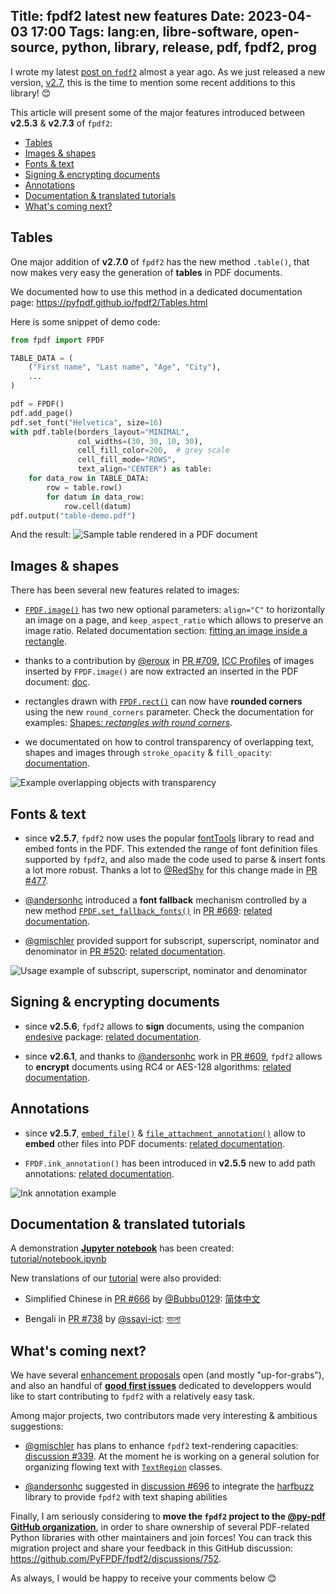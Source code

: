 Title: fpdf2 latest new features
Date: 2023-04-03 17:00
Tags: lang:en, libre-software, open-source, python, library, release, pdf, fpdf2, prog
---
I wrote my latest [post on `fpdf2`](tag/fpdf2.html) almost a year ago.
As we just released a new version, [v2.7](https://github.com/PyFPDF/fpdf2/blob/master/CHANGELOG.md),
this is the time to mention some recent additions to this library! 😊

This article will present some of the major features introduced between **v2.5.3** & **v2.7.3** of `fpdf2`:

- [Tables](#tables)
- [Images & shapes](#images--shapes)
- [Fonts & text](#fonts--text)
- [Signing & encrypting documents](#signing--encrypting-documents)
- [Annotations](#annotations)
- [Documentation & translated tutorials](#documentation--translated-tutorials)
- [What's coming next?](#whats-coming-next)

<!-- markdown-toc -i content/2023-04-02-fpdf2-latest-new-features.md -->
<!-- toc -->
<!-- tocstop -->

## Tables
One major addition of **v2.7.0** of `fpdf2` has the new method `.table()`,
that now makes very easy the generation of **tables** in PDF documents.

We documented how to use this method in a dedicated documentation page: <https://pyfpdf.github.io/fpdf2/Tables.html>

Here is some snippet of demo code:
```python
from fpdf import FPDF

TABLE_DATA = (
    ("First name", "Last name", "Age", "City"),
    ...
)

pdf = FPDF()
pdf.add_page()
pdf.set_font("Helvetica", size=16)
with pdf.table(borders_layout="MINIMAL",
               col_widths=(30, 30, 10, 30),
               cell_fill_color=200,  # grey scale
               cell_fill_mode="ROWS",
               text_align="CENTER") as table:
    for data_row in TABLE_DATA:
        row = table.row()
        for datum in data_row:
            row.cell(datum)
pdf.output("table-demo.pdf")
```
And the result:
![Sample table rendered in a PDF document](images/2023/04/table-demo.jpg)


## Images & shapes
There has been several new features related to images:

- [`FPDF.image()`](https://pyfpdf.github.io/fpdf2/fpdf/fpdf.html#fpdf.fpdf.FPDF.image)
  has two new optional parameters: `align="C"` to horizontally an image on a page,
  and `keep_aspect_ratio` which allows to preserve an image ratio.
  Related documentation section: [fitting an image inside a rectangle](https://pyfpdf.github.io/fpdf2/Images.html#fitting-an-image-inside-a-rectangle).

- thanks to a contribution by [@eroux](https://github.com/eroux) in [PR #709](https://github.com/PyFPDF/fpdf2/pull/709), [ICC Profiles](https://en.wikipedia.org/wiki/ICC_profile) of images inserted by `FPDF.image()` are now extracted an inserted in the PDF document: [doc](https://pyfpdf.github.io/fpdf2/Images.html#icc-profiles).

- rectangles drawn with [`FPDF.rect()`](https://pyfpdf.github.io/fpdf2/fpdf/fpdf.html#fpdf.fpdf.FPDF.rect) can now have **rounded corners** using the new `round_corners` parameter. Check the documentation for examples: [Shapes: _rectangles with round corners_](https://pyfpdf.github.io/fpdf2/Shapes.html#rectangle).

- we documentated on how to control transparency of overlapping text, shapes and images through `stroke_opacity` & `fill_opacity`: [documentation](https://pyfpdf.github.io/fpdf2/Transparency.html).

![Example overlapping objects with transparency](https://pyfpdf.github.io/fpdf2/transparency.png)


## Fonts & text
- since **v2.5.7**, `fpdf2` now uses the popular [fontTools](https://fonttools.readthedocs.io/en/latest/) library to read and embed fonts in the PDF. This extended the range of font definition files supported by `fpdf2`, and also made the code used to parse & insert fonts a lot more robust. Thanks a lot to [@RedShy](https://github.com/RedShy) for this change made in [PR #477](https://github.com/PyFPDF/fpdf2/pull/477).

- [@andersonhc](https://github.com/andersonhc) introduced a **font fallback** mechanism controlled by a new method [`FPDF.set_fallback_fonts()`](https://pyfpdf.github.io/fpdf2/fpdf/fpdf.html#fpdf.fpdf.FPDF.set_fallback_fonts) in [PR #669](https://github.com/PyFPDF/fpdf2/pull/669): [related documentation](https://pyfpdf.github.io/fpdf2/Unicode.html#fallback-fonts).

- [@gmischler](https://github.com/gmischler) provided support for subscript, superscript, nominator and denominator in [PR #520](https://github.com/PyFPDF/fpdf2/pull/520): [related documentation](https://pyfpdf.github.io/fpdf2/TextStyling.html#subscript-superscript-and-fractional-numbers).

![Usage example of subscript, superscript, nominator and denominator](https://pyfpdf.github.io/fpdf2/char_vpos.png)


## Signing & encrypting documents

- since **v2.5.6**, `fpdf2` allows to **sign** documents, using the companion [endesive](https://pypi.org/project/endesive/) package: [related documentation](https://pyfpdf.github.io/fpdf2/Signing.html).

- since **v2.6.1**, and thanks to [@andersonhc](https://github.com/andersonhc) work in [PR #609](https://github.com/PyFPDF/fpdf2/pull/609), `fpdf2` allows to **encrypt** documents using RC4 or AES-128 algorithms: [related documentation](https://pyfpdf.github.io/fpdf2/Encryption.html).


## Annotations
- since **v2.5.7**, [`embed_file()`](https://pyfpdf.github.io/fpdf2/fpdf/fpdf.html#fpdf.fpdf.FPDF.embed_file) & [`file_attachment_annotation()`](https://pyfpdf.github.io/fpdf2/fpdf/fpdf.html#fpdf.fpdf.FPDF.file_attachment_annotation) allow to **embed** other files into PDF documents: [related documentation](https://pyfpdf.github.io/fpdf2/FileAttachments.html).

- `FPDF.ink_annotation()` has been introduced in **v2.5.5** new to add path annotations: [related documentation](https://pyfpdf.github.io/fpdf2/Annotations.html#ink-annotations).

![Ink annotation example](https://pyfpdf.github.io/fpdf2/ink_annotation.png)


## Documentation & translated tutorials
A demonstration [**Jupyter notebook**](https://jupyter.org/) has been created: [tutorial/notebook.ipynb](https://github.com/PyFPDF/fpdf2/blob/master/tutorial/notebook.ipynb)

New translations of our [tutorial](https://pyfpdf.github.io/fpdf2/Tutorial.html) were also provided:

* Simplified Chinese in [PR #666](https://github.com/PyFPDF/fpdf2/pull/666) by [@Bubbu0129](https://github.com/Bubbu0129): [简体中文](https://pyfpdf.github.io/fpdf2/Tutorial-zh.html)

* Bengali in [PR #738](https://github.com/PyFPDF/fpdf2/pull/738) by [@ssavi-ict](https://github.com/ssavi-ict): [বাংলা](https://pyfpdf.github.io/fpdf2/Tutorial-bn.html)


## What's coming next?
We have several [enhancement proposals](https://github.com/PyFPDF/fpdf2/issues?q=is%3Aissue+is%3Aopen+label%3Aenhancement+) open (and mostly "up-for-grabs"),
and also an handful of [**good first issues**](https://github.com/PyFPDF/fpdf2/issues?q=is%3Aissue+is%3Aopen+label%3A%22good+first+issue%22) dedicated to developpers would like to start contributing to `fpdf2` with a relatively easy task.

Among major projects, two contributors made very interesting & ambitious suggestions:

* [@gmischler](https://github.com/gmischler) has plans to enhance `fpdf2` text-rendering capacities: [discussion #339](https://github.com/PyFPDF/fpdf2/discussions/339). At the moment he is working on a general solution for organizing flowing text with [`TextRegion`](https://github.com/gmischler/fpdf2/tree/TextRegion) classes.

* [@andersonhc](https://github.com/andersonhc) suggested in [discussion #696](https://github.com/PyFPDF/fpdf2/discussions/696) to integrate the [harfbuzz](https://harfbuzz.github.io/) library to provide `fpdf2` with text shaping abilities

Finally, I am seriously considering to **move the `fpdf2` project to the [@py-pdf GitHub organization](https://github.com/py-pdf)**, in order to share ownership of several PDF-related Python libraries with other maintainers and join forces!
You can track this migration project and share your feedback in this GitHub discussion:
<https://github.com/PyFPDF/fpdf2/discussions/752>.

As always, I would be happy to receive your comments below 😊

<!-- Com' :
* [x] https://news.ycombinator.com/item?id=35424491
* [x] https://www.reddit.com/r/Python/comments/12amq5d/fpdf2_latest_new_features/
* [x] https://dev.to/lucasc/fpdf2-latest-new-features-4mn0
-->
